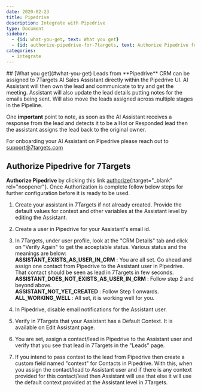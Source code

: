 ```yaml
---
date: 2020-02-23
title: Pipedrive  
description: Integrate with Pipedrive 
type: Document
sidebar:
  - {id: what-you-get, text: What you get}
  - {id: authorize-pipedrive-for-7targets, text: Authorize Pipedrive for 7Targets}
categories:
  - integrate
---
```


<a name="what-you-get"/>
## [What you get](#what-you-get)
Leads from **Pipedrive** CRM can be assigned to 7Targets AI Sales Assistant directly within the Pipedrive UI. AI Assistant will then own the lead and communicate to try and get the meeting. Assistant will also update the lead details putting notes for the emails being sent. Will also move the leads assigned across multiple stages in the Pipeline.

One **important** point to note, as soon as the AI Assistant receives a response from the lead and detects it to be a Hot or Responded lead then the assistant assigns the lead back to the original owner.

For onboarding your AI Assistant on Pipedrive please reach out to support@7targets.com

## Authorize Pipedrive for 7Targets
**Authorize Pipedrive** by clicking this link [authorize](https://solution.7targets.com/hubspot-pipedrive){:target="_blank" rel="noopener"}. Once Authorization is complete follow below steps for further configuration before it is ready to be used. 

1. Create your assistant in 7Targets if not already created. Provide the default values for context and other variables at the Assistant level by editing the Assistant.  

2. Create a user in Pipedrive for your Assistant's email id.  

3. In 7Targets, under user profile, look at the "CRM Details" tab and click on "Verify Again" to get the acceptable status. Various status and the meanings are below:   
**ASSISTANT_EXISTS_AS_USER_IN_CRM** : You are all set. Go ahead and assign one contact from Pipedrive to the Assistant user in Pipedrive. That contact should be seen as lead in 7Targets in few seconds.  
**ASSISTANT_DOES_NOT_EXISTS_AS_USER_IN_CRM** : Follow step 2 and beyond above.  
**ASSISTANT_NOT_YET_CREATED** : Follow Step 1 onwards.  
**ALL_WORKING_WELL** : All set, it is working well for you.  

4. In Pipedrive, disable email notifications for the Assistant user.  

5. Verify in 7Targets that your Assistant has a Default Context. It is available on Edit Assistant page.

6. You are set, assign a contact/lead in Pipedrive to the Assistant user and verify that you see that lead in 7Targets in the "Leads" page. 

7.  If you intend to pass context to the lead from Pipedrive then create a custom field named "context" for Contacts in Pipedrive. With this, when you assign the contact/lead to Assistant user and if there is any context provided for this contact/lead then Assistant will use that else it will use the default context provided at the Assistant level in 7Targets. 